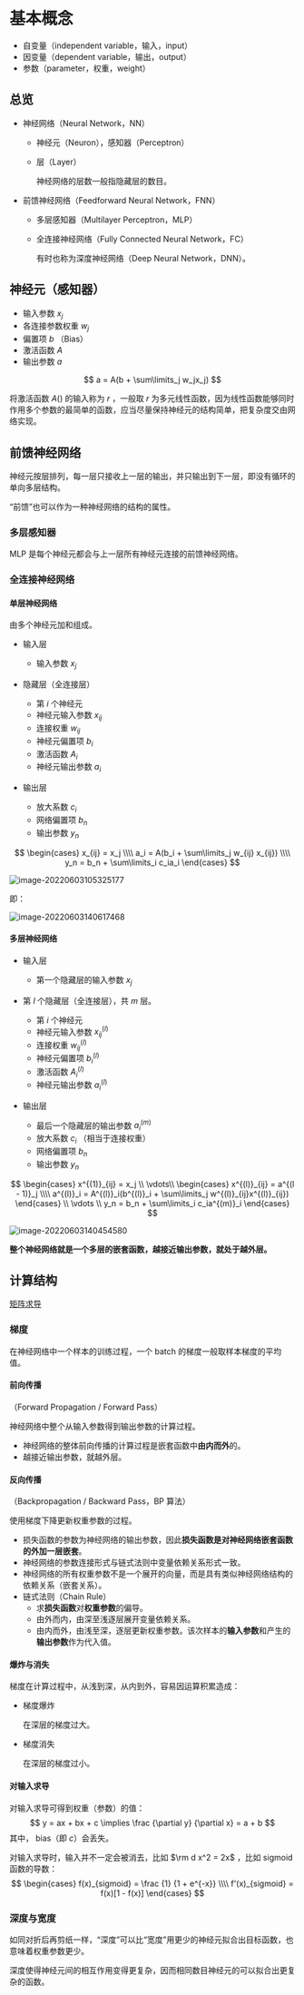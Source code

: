 # 基本概念

- 自变量（independent variable，输入，input）
- 因变量（dependent variable，输出，output）
- 参数（parameter，权重，weight）

## 总览

- 神经网络（Neural Network，NN）

	- 神经元（Neuron），感知器（Perceptron）

	- 层（Layer）

		神经网络的层数一般指隐藏层的数目。

- 前馈神经网络（Feedforward Neural Network，FNN）

  - 多层感知器（Multilayer Perceptron，MLP）

  - 全连接神经网络（Fully Connected Neural Network，FC）

    有时也称为深度神经网络（Deep Neural Network，DNN）。


## 神经元（感知器）

- 输入参数 $x_j$
- 各连接参数权重 $w_j$
- 偏置项 $b$ （Bias）
- 激活函数 $A$
- 输出参数 $a$

$$
a = A(b + \sum\limits_j w_jx_j)
$$

将激活函数 $A()$ 的输入称为 $r$ ，一般取 $r$ 为多元线性函数，因为线性函数能够同时作用多个参数的最简单的函数，应当尽量保持神经元的结构简单，把复杂度交由网络实现。

## 前馈神经网络

神经元按层排列，每一层只接收上一层的输出，并只输出到下一层，即没有循环的单向多层结构。

“前馈”也可以作为一种神经网络的结构的属性。

### 多层感知器

MLP 是每个神经元都会与上一层所有神经元连接的前馈神经网络。

### 全连接神经网络

#### 单层神经网络

由多个神经元加和组成。

- 输入层

	- 输入参数 $x_j$
- 隐藏层（全连接层）

	- 第 $i$ 个神经元
	- 神经元输入参数 $x_{ij}$
	- 连接权重 $w_{ij}$
	- 神经元偏置项 $b_i$
	- 激活函数 $A_i$
	- 神经元输出参数 $a_i$
- 输出层

	- 放大系数 $c_i$
	- 网络偏置项 $b_n$
	- 输出参数 $y_n$

$$
\begin{cases}
x_{ij} = x_j \\\\
a_i = A(b_i + \sum\limits_j w_{ij} x_{ij}) \\\\
y_n = b_n + \sum\limits_i c_ia_i
\end{cases}
$$

![image-20220603105325177](images/基本概念/image-20220603105325177.png)

即：

![image-20220603140617468](images/基本概念/image-20220603140617468.png)

#### 多层神经网络

- 输入层

	- 第一个隐藏层的输入参数 $x_j$
- 第 $l$ 个隐藏层（全连接层），共 $m$ 层。

	- 第 $i$ 个神经元
	- 神经元输入参数 $x^{(l)}_{ij}$
	- 连接权重 $w^{(l)}_{ij}$
	- 神经元偏置项 $b^{(l)}_i$
	- 激活函数 $A^{(l)}_i$
	- 神经元输出参数 $a^{(l)}_i$
- 输出层

	- 最后一个隐藏层的输出参数 $a^{(m)}_i$
	- 放大系数 $c_i$ （相当于连接权重）
	- 网络偏置项 $b_n$
	- 输出参数 $y_n$

$$
\begin{cases}
x^{(1)}_{ij} = x_j \\
\vdots\\
\begin{cases}
x^{(l)}_{ij} = a^{(l - 1)}_j \\\\
a^{(l)}_i = A^{(l)}_i(b^{(l)}_i + \sum\limits_j w^{(l)}_{ij}x^{(l)}_{ij})
\end{cases} \\
\vdots \\
y_n = b_n + \sum\limits_i c_ia^{(m)}_i
\end{cases}
$$

![image-20220603140454580](images/基本概念/image-20220603140454580.png)

**整个神经网络就是一个多层的嵌套函数，越接近输出参数，就处于越外层。**

## 计算结构

[矩阵求导](https://zhuanlan.zhihu.com/p/273729929)

### 梯度

在神经网络中一个样本的训练过程，一个 batch 的梯度一般取样本梯度的平均值。

#### 前向传播

（Forward Propagation / Forward Pass）

神经网络中整个从输入参数得到输出参数的计算过程。

- 神经网络的整体前向传播的计算过程是嵌套函数中**由内而外**的。
- 越接近输出参数，就越外层。

#### 反向传播

（Backpropagation / Backward Pass，BP 算法）

使用梯度下降更新权重参数的过程。

- 损失函数的参数为神经网络的输出参数，因此**损失函数是对神经网络嵌套函数的外加一层嵌套**。
- 神经网络的参数连接形式与链式法则中变量依赖关系形式一致。
- 神经网络的所有权重参数不是一个展开的向量，而是具有类似神经网络结构的依赖关系（嵌套关系）。
- 链式法则（Chain Rule）
	- 求**损失函数**对**权重参数**的偏导。
	- 由外而内，由深至浅逐层展开变量依赖关系。
	- 由内而外，由浅至深，逐层更新权重参数。该次样本的**输入参数**和产生的**输出参数**作为代入值。

#### 爆炸与消失

梯度在计算过程中，从浅到深，从内到外，容易因运算积累造成：

- 梯度爆炸

	在深层的梯度过大。

- 梯度消失

	在深层的梯度过小。

#### 对输入求导

对输入求导可得到权重（参数）的值：
$$
y = ax + bx + c
\implies
\frac {\partial y} {\partial x} = a + b
$$
其中， bias（即 $c$）会丢失。

对输入求导时，输入并不一定会被消去，比如 $\rm d x^2 = 2x$ ，比如 sigmoid 函数的导数：
$$
\begin{cases}
f(x)_{sigmoid} = \frac {1} {1 + e^{-x}} \\\\
f'(x)_{sigmoid} = f(x)[1 - f(x)]
\end{cases}
$$

### 深度与宽度

如同对折后再剪纸一样，“深度”可以比“宽度”用更少的神经元拟合出目标函数，也意味着权重参数更少。

深度使得神经元间的相互作用变得更复杂，因而相同数目神经元的可以拟合出更复杂的函数。
